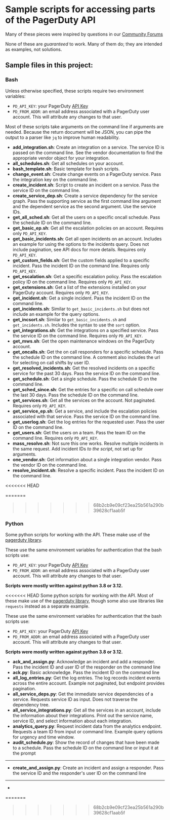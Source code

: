 # Sample scripts for accessing parts of the PagerDuty API
Many of these pieces were inspired by questions in our [Community Forums](https://community.pagerduty.com)

None of these are *guaranteed* to work. Many of them do; they are intended as examples, not solutions.

## Sample files in this project:

### Bash
Unless otherwise specified, these scripts require two environment variables:
* `PD_API_KEY`: your PagerDuty [API Key](https://developer.pagerduty.com/docs/authentication)
* `PD_FROM_ADDR`: an email address associated with a PagerDuty user account. This will attribute any changes to that user.

Most of these scripts take arguments on the command line if arguments are needed. Because the return document will be JSON, you can pipe the output to a parser like `jq` to improve human readability. 

* **add_integration.sh**: Create an integration on a service. The service ID is passed on the command line. See the vendor documentation to find the appropriate vendor object for your integration.
* **all_schedules.sh**: Get all schedules on your account.
* **bash_template.sh**: Basic template for bash scripts.
* **change_event.sh**: Create change events on a PagerDuty service. Pass the integration key on the command line.
* **create_incident.sh**: Script to create an incident on a service. Pass the service ID on the command line.
* **create_service_dep.sh**: Create a service dependency for the service graph. Pass the supporting service as the first command line argument and the dependent service as the second argument. Use the service IDs.
* **get_all_sched.sh**: Get all the users on a specific oncall schedule. Pass the schedule ID on the command line.
* **get_basic_ep.sh**: Get all the escalation policies on an account. Requires only `PD_API_KEY`.
* **get_basic_incidents.sh**: Get all open incidents on an account. Includes an example for using the options to the incidents query. Does not include pagination, see API docs for more details. Requires only `PD_API_KEY`.
* **get_custom_fields.sh**: Get the custom fields applied to a specific incident. Pass the incident ID on the command line.  Requires only `PD_API_KEY`.
* **get_escalation.sh**: Get a specific escalation policy. Pass the escalation policy ID on the command line. Requires only `PD_API_KEY`.
* **get_extensions.sh**: Get a list of the extensions installed on your PagerDuty account. Requires only `PD_API_KEY`.
* **get_incident.sh**: Get a single incident. Pass the incident ID on the command line. 
* **get_incidents.sh**: Similar to `get_basic_incidents.sh` but does not include an example for the query options.
* **get_incsort.sh**: Similar to `get_basic_incidents.sh` and `get_incidents.sh`. Includes the syntax to use the `sort` option.
* **get_integrations.sh**: Get the integrations on a specified service. Pass the service ID on the command line. Requires only `PD_API_KEY`.
* **get_mws.sh**: Get the open maintenance windows on the PagerDuty account. 
* **get_oncalls.sh**: Get the on call responders for a specific schedule. Pass the schedule ID on the command line. A comment also includes the url for selecting on call shifts by user ID.
* **get_resolved_incidents.sh**: Get the resolved incidents on a specific service for the past 30 days. Pass the service ID on the command line.
* **get_schedule.sh**: Get a single schedule. Pass the schedule ID on the command line. 
* **get_sched_since.sh**: Get the entries for a specific on call schedule over the last 30 days. Pass the schedule ID on the command line.
* **get_services.sh**: Get all the services on the account. Not paginated. Requires only `PD_API_KEY`.
* **get_service_ep.sh**: Get a service, and include the escalation policies associated with that service. Pass the service ID on the command line.
* **get_userlog.sh**: Get the log entries for the requested user. Pass the user ID on the command line.
* **get_users.sh**: Get the users on a team. Pass the team ID on the command line. Requires only `PD_API_KEY`.
* **mass_resolve.sh**: Not sure this one works. Resolve multiple incidents in the same request. Add incident IDs *to the script*, not set up for arguments.
* **one_vendor.sh**: Get information about a single integration vendor. Pass the vendor ID on the command line.
* **resolve_incident.sh**: Resolve a specific incident. Pass the incident ID on the command line.

<<<<<<< HEAD

=======
>>>>>>> 68b2cb9e09cf23ea25b561a290b39628cf1aab5f
### Python
Some python scripts for working with the API. These make use of the [pagerduty library](https://github.com/PagerDuty/python-pagerduty).

These use the same environment variables for authentication that the bash scripts use:
* `PD_API_KEY`: your PagerDuty [API Key](https://developer.pagerduty.com/docs/authentication)
* `PD_FROM_ADDR`: an email address associated with a PagerDuty user account. This will attribute any changes to that user.

**Scripts were mostly written against python 3.8 or 3.12.**

<<<<<<< HEAD
Some python scripts for working with the API. Most of these make use of the [pagerduty library](https://github.com/PagerDuty/python-pagerduty), though some also use libraries like `requests` instead as a separate example.

These use the same environment variables for authentication that the bash scripts use:
* `PD_API_KEY`: your PagerDuty [API Key](https://developer.pagerduty.com/docs/authentication)
* `PD_FROM_ADDR`: an email address associated with a PagerDuty user account. This will attribute any changes to that user.

**Scripts were mostly written against python 3.8 or 3.12.**

* **ack_and_assign.py**: Acknowledge an incident and add a responder. Pass the incident ID and user ID of the responder on the command line
* **ack.py**: Basic acknowledge. Pass the incident ID on the command line
* **all_log_entries.py**: Get the log entries. The log records incident events across the entire account. Example not paginated, but endpoint provides pagination.
* **all_service_deps.py**: Get the immediate service dependencies of a service. Requests service ID as input. Does not traverse the dependency tree.
* **all_service_integrations.py**: Get all the services in an account, include the information about their integrations. Print out the service name, service ID, and select information about each integration.
* **analytics_query.py**: Request incident data from the analytics endpoint. Requests a team ID from input or command line. Example query options for urgency and time window. 
* **audit_schedule.py**: Show the record of changes that have been made to a schedule. Pass the schedule ID on the command line or input it at the prompt
* **
* **create_and_assign.py**: Create an incident and assign a responder. Pass the service ID and the responder's user ID on the command line
* **
* 
=======
>>>>>>> 68b2cb9e09cf23ea25b561a290b39628cf1aab5f
